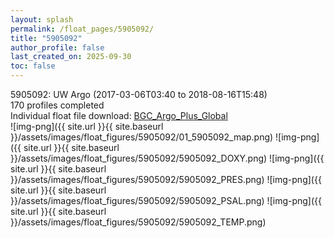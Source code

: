 ```yaml
---
layout: splash
permalink: /float_pages/5905092/
title: "5905092"
author_profile: false
last_created_on: 2025-09-30
toc: false
---
```

 
5905092: UW Argo (2017-03-06T03:40 to 2018-08-16T15:48)\
170 profiles completed\
Individual float file download: [BGC_Argo_Plus_Global](https://ftp.soest.hawaii.edu/bgc_argo_plus/Individual_Floats/outliers_removed/5905092_Sprof_processed.nc)\
![img-png]({{ site.url }}{{ site.baseurl }}/assets/images/float_figures/5905092/01_5905092_map.png)
![img-png]({{ site.url }}{{ site.baseurl }}/assets/images/float_figures/5905092/5905092_DOXY.png)
![img-png]({{ site.url }}{{ site.baseurl }}/assets/images/float_figures/5905092/5905092_PRES.png)
![img-png]({{ site.url }}{{ site.baseurl }}/assets/images/float_figures/5905092/5905092_PSAL.png)
![img-png]({{ site.url }}{{ site.baseurl }}/assets/images/float_figures/5905092/5905092_TEMP.png)
